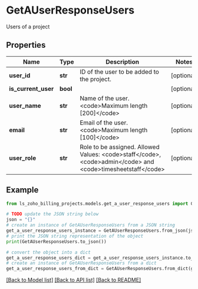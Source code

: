 # GetAUserResponseUsers

Users of a project

## Properties

Name | Type | Description | Notes
------------ | ------------- | ------------- | -------------
**user_id** | **str** | ID of the user to be added to the project. | [optional] 
**is_current_user** | **bool** |  | [optional] 
**user_name** | **str** | Name of the user. &lt;code&gt;Maximum length [200]&lt;/code&gt; | [optional] 
**email** | **str** | Email of the user. &lt;code&gt;Maximum length [100]&lt;/code&gt; | [optional] 
**user_role** | **str** | Role to be assigned. Allowed Values: &lt;code&gt;staff&lt;/code&gt;, &lt;code&gt;admin&lt;/code&gt; and &lt;code&gt;timesheetstaff&lt;/code&gt; | [optional] 

## Example

```python
from ls_zoho_billing_projects.models.get_a_user_response_users import GetAUserResponseUsers

# TODO update the JSON string below
json = "{}"
# create an instance of GetAUserResponseUsers from a JSON string
get_a_user_response_users_instance = GetAUserResponseUsers.from_json(json)
# print the JSON string representation of the object
print(GetAUserResponseUsers.to_json())

# convert the object into a dict
get_a_user_response_users_dict = get_a_user_response_users_instance.to_dict()
# create an instance of GetAUserResponseUsers from a dict
get_a_user_response_users_from_dict = GetAUserResponseUsers.from_dict(get_a_user_response_users_dict)
```
[[Back to Model list]](../README.md#documentation-for-models) [[Back to API list]](../README.md#documentation-for-api-endpoints) [[Back to README]](../README.md)



